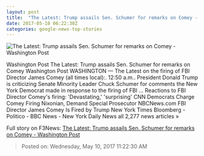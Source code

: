 ```yaml
---
layout: post
title:  "The Latest: Trump assails Sen. Schumer for remarks on Comey - Washington Post"
date: 2017-05-10 06:22:30Z
categories: google-news-top-stories
---
```


![The Latest: Trump assails Sen. Schumer for remarks on Comey - Washington Post](https://img.washingtonpost.com/rf/image_1484w/2010-2019/WashingtonPost/2017/05/09/National-Security/Images/Congress_FBI_88633-bb0a2.jpg)

Washington Post The Latest: Trump assails Sen. Schumer for remarks on Comey Washington Post WASHINGTON — The Latest on the firing of FBI Director James Comey (all times local):. 12:50 a.m.. President Donald Trump is criticizing Senate Minority Leader Chuck Schumer for comments the New York Democrat made in response to the firing of FBI ... Reactions to FBI Director Comey's firing: 'Devastating,' 'surprising' CNN Democrats Charge Comey Firing Nixonian, Demand Special Prosecutor NBCNews.com FBI Director James Comey Is Fired by Trump New York Times Bloomberg - Politico - BBC News - New York Daily News all 2,277 news articles »


Full story on F3News: [The Latest: Trump assails Sen. Schumer for remarks on Comey - Washington Post](http://www.f3nws.com/n/mJnnmE)

> Posted on: Wednesday, May 10, 2017 11:22:30 AM
